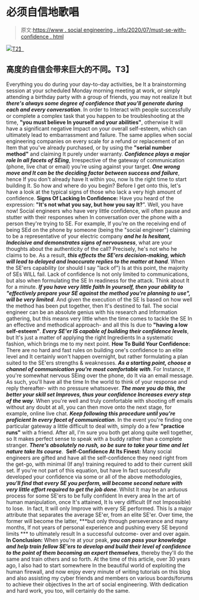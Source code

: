 # 必须自信地歌唱

> 原文:[https://www . social engineering . info/2020/07/must-se-with-confidence . html](https://www.socialengineering.info/2020/07/must-se-with-confidence.html)

[![](../Images/14a9c4c829316dfd929a7423f234da92.png)T2】](https://1.bp.blogspot.com/-mOr4MLNC8uw/XoiZHaN38tI/AAAAAAAAjlI/8TRDae10MR4FDvhbLCqpS4JUdQzKi7m6wCLcBGAsYHQ/s1600/Social%2BEngineering%2BConfidence%2B1.%2Bwww.socialengineers.net.jpg)

## 高度的自信会带来巨大的不同。T3】

Everything you do during your day-to-day activities, be It a brainstorming session at your scheduled Monday morning meeting at work, or simply attending a birthday party with a group of friends, you may not realize It but ***there's always some degree of confidence that you'll generate during each and every conversation***. In order to Interact with people successfully or complete a complex task that you happen to be troubleshooting at the time, **"you must believe In yourself and your abilities"**, otherwise It will have a significant negative Impact on your overall self-esteem, which can ultimately lead to embarrassment and failure.
  The same applies when social engineering companies on every scale for a refund or replacement of an Item that you've already purchased, or by using the **"serial number method"** and claiming It purely under warranty. ***Confidence plays a major role In all facets of SEing***, Irrespective of the gateway of communication (phone, live chat or email) you're using against your target. ***One wrong move and It can be the deciding factor between success and failure***, hence If you don't already have It within you, now Is the right time to start building It. So how and where do you begin? Before I get onto this, let's have a look at the typical signs of those who lack a very high amount of confidence.
  **Signs Of Lacking In Confidence:**
  Have you heard of the expression: **"It's not what you say, but how you say It?**". Well, you have now! Social engineers who have very little confidence, will often pause and stutter with their responses when In conversation over the phone with a person they're trying to SE. For example, If you're on the receiving end of being SEd on the phone by someone (being the "social engineer") claiming to be a representative of your electric company ***and he Is hesitant, Indecisive and demonstrates signs of nervousness***, what are your thoughts about the authenticity of the call? Precisely, he's not who he claims to be.
  As a result, ***this effects the SE'ers decision-making, which will lead to delayed and Inaccurate replies to the matter at hand***. When the SE'ers capability (or should I say "lack of") Is at this point, the majority of SEs WILL fail. Lack of confidence Is not only limited to communications, but also when formulating the SE In readiness for the attack. Think about It for a minute. ***If you have very little faith In yourself, then your ability to "effectively prepare your SE against the method you're planning to use", will be very limited***. And given the execution of the SE Is based on how well the method has been put together, then It's destined to fail.
  The social engineer can be an absolute genius with his research and Information gathering, but this means very little when the time comes to tackle the SE In an effective and methodical approach- and all this Is due to **"having a low self-esteem"**. ***Every SE'er IS capable of building their confidence levels***, but It's just a matter of applying the right Ingredients In a systematic fashion, which brings me to my next point.
  **How To Build Your Confidence:**
  There are no hard and fast rules on building one's confidence to an elite level and It certainly won't happen overnight, but rather formulating a plan suited to the SE'ers strengths & weaknesses. ***As a starting point, choose a channel of communication you're most comfortable with***. For Instance, If you're somewhat nervous SEing over the phone, do It via an email message. As such, you'll have all the time In the world to think of your response and reply thereafter- with no pressure whatsoever. ***The more you do this, the better your skill set Improves, thus your confidence Increases every step of the way***.
  When you're well and truly comfortable with shooting off emails without any doubt at all, you can then move onto the next stage, for example, online live chat. ***Keep following this procedure until you're proficient In every facet of communication***. In the event you're finding one particular gateway a little difficult to deal with, simply do a few **"practice runs"** with a friend. After all, I'm sure you both get along quite well together, so It makes perfect sense to speak with a buddy rather than a complete stranger. ***There's absolutely no rush, so be sure to take your time and let nature take Its course***. 
  **Self-Confidence At Its Finest:**
  Many social engineers are gifted and have all the self-confidence they need right from the get-go, with minimal (If any) training required to add to their current skill set. If you're not part of this equation, but have In fact successfully developed your confidence via some or all of the above methodologies, ***you'll find that every SE you perform, will become second nature with very little effort required to get the job done***. Whilst It may be an arduous process for some SE'ers to be fully confident In every area In the art of human manipulation, once It's attained, It Is very difficult (If not Impossible) to lose. 
  In fact, It will only Improve with every SE performed. This Is a major attribute that separates the average SE'er, from an elite SE'er. Over time, the former will become the latter, ***but only through perseverance and many months, If not years of personal experience and pushing every SE beyond limits *** to ultimately result In a successful outcome- over and over again.
  **In Conclusion:**
  When you're at your peak, ***you can pass your knowledge and help train fellow SE'ers to develop and build their level of confidence to the point of them becoming an expert themselves***, thereby they'll do the same and train others and so forth. At the time of this article, over 30 years ago, I also had to start somewhere In the beautiful world of exploiting the human firewall, and now enjoy every minute of writing tutorials on this blog and also assisting my cyber friends and members on various boards/forums to achieve their objectives In the art of social engineering. With dedication and hard work, you too, will certainly do the same.